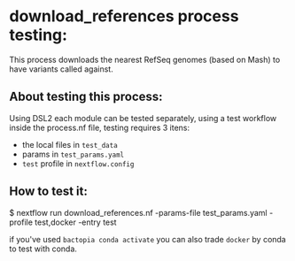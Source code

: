 # download_references process testing:

This process downloads the nearest RefSeq genomes (based on Mash) to have variants called against.

## About testing this process:

Using DSL2 each module can be tested separately, using a test workflow inside the process.nf file, testing requires 3 itens:  
- the local files in `test_data` 
- params in  `test_params.yaml`
- `test` profile in `nextflow.config`

## How to test it:

$ nextflow run download_references.nf -params-file test_params.yaml -profile test,docker -entry test


if you've used `bactopia conda activate` you can also trade `docker` by conda to test with conda. 

